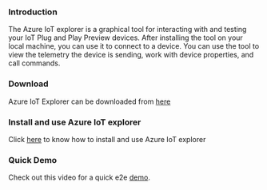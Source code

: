 ### Introduction
The Azure IoT explorer is a graphical tool for interacting with and testing your IoT Plug and Play Preview devices. After installing the tool on your local machine, you can use it to connect to a device. You can use the tool to view the telemetry the device is sending, work with device properties, and call commands.

### Download
Azure IoT Explorer can be downloaded from [here](https://github.com/Azure/azure-iot-explorer/releases/tag/v0.10.16)

### Install and use Azure IoT explorer
Click [here](https://docs.microsoft.com/en-us/azure/iot-pnp/howto-install-iot-explorer) to know how to install and use Azure IoT explorer

### Quick Demo
Check out this video for a quick e2e [demo](https://youtu.be/Kd60fl-2NEI).